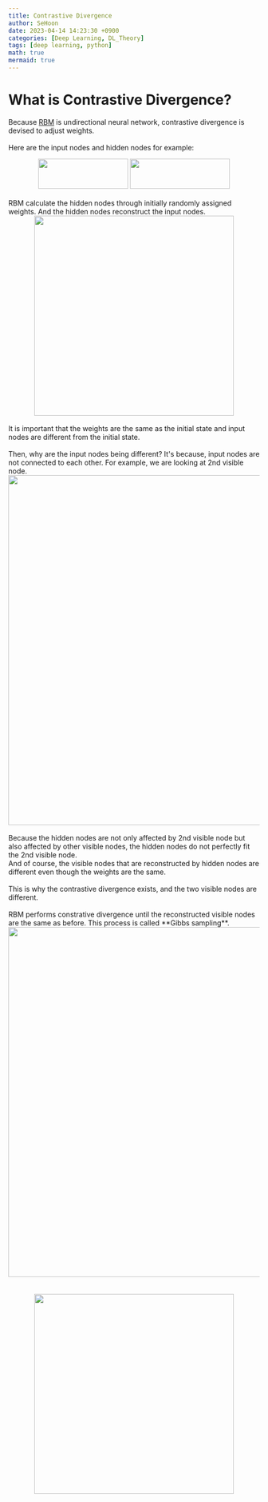 ```yaml
---
title: Contrastive Divergence
author: SeHoon
date: 2023-04-14 14:23:30 +0900
categories: [Deep Learning, DL_Theory]
tags: [deep learning, python]
math: true
mermaid: true
---
```


# What is Contrastive Divergence?
Because [RBM](https://csh970605.github.io/posts/RBM/) is undirectional neural network, contrastive divergence is devised to adjust weights.
<br><br>
Here are the input nodes and hidden nodes for example:
<center>
<img src="https://user-images.githubusercontent.com/28240052/231993189-029c41fa-591b-42b1-9b76-09eb98f32dd0.png" width=180 height=60>  
<img src="https://user-images.githubusercontent.com/28240052/231993520-d9324ee7-0fd9-4f59-9301-690b0e41bdd1.png" width=200 height=60>
</center>
<br>
RBM calculate the hidden nodes through initially randomly assigned weights. And the hidden nodes reconstruct the input nodes.
<center>
<img src="https://user-images.githubusercontent.com/28240052/231994156-d5ad1709-c183-4c04-a993-73b18beb48f7.png" width=400>
</center>
<br>
It is important that the weights are the same as the initial state and input nodes are different from the initial state.
<br><br>
Then, why are the input nodes being different? It's because, input nodes are not connected to each other. For example, we are looking at 2nd visible node.
<center>
<img src="https://user-images.githubusercontent.com/28240052/231996605-d5f539af-2b26-46c7-b406-1233e9c07ebc.png" width=700>
</center>
<br>
Because the hidden nodes are not only affected by 2nd visible node but also affected by other visible nodes, the hidden nodes do not perfectly fit the 2nd visible node.<br>
And of course, the visible nodes that are reconstructed by hidden nodes are different even though the weights are the same.
<br><br>
This is why the contrastive divergence exists, and the two visible nodes are different.
<br><br>
RBM performs constrative divergence until the reconstructed visible nodes are the same as before.
This process is called **Gibbs sampling**.
<center>
<img src="https://user-images.githubusercontent.com/28240052/232000048-3907fb89-6ec9-496d-8f23-394a6d98647b.png" width=700>
</center>
<br><br>






<center>
<img src="" width=400>
</center>
<br><br>